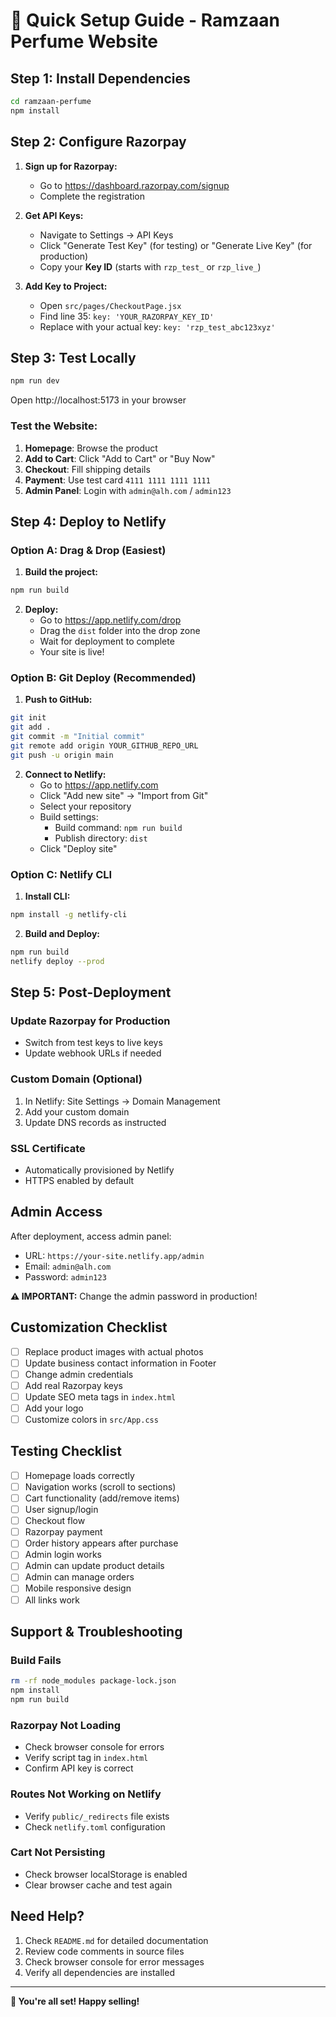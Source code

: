 # 🚀 Quick Setup Guide - Ramzaan Perfume Website

## Step 1: Install Dependencies
```bash
cd ramzaan-perfume
npm install
```

## Step 2: Configure Razorpay

1. **Sign up for Razorpay:**
   - Go to https://dashboard.razorpay.com/signup
   - Complete the registration

2. **Get API Keys:**
   - Navigate to Settings → API Keys
   - Click "Generate Test Key" (for testing) or "Generate Live Key" (for production)
   - Copy your **Key ID** (starts with `rzp_test_` or `rzp_live_`)

3. **Add Key to Project:**
   - Open `src/pages/CheckoutPage.jsx`
   - Find line 35: `key: 'YOUR_RAZORPAY_KEY_ID'`
   - Replace with your actual key: `key: 'rzp_test_abc123xyz'`

## Step 3: Test Locally

```bash
npm run dev
```

Open http://localhost:5173 in your browser

### Test the Website:
1. **Homepage**: Browse the product
2. **Add to Cart**: Click "Add to Cart" or "Buy Now"
3. **Checkout**: Fill shipping details
4. **Payment**: Use test card `4111 1111 1111 1111`
5. **Admin Panel**: Login with `admin@alh.com` / `admin123`

## Step 4: Deploy to Netlify

### Option A: Drag & Drop (Easiest)

1. **Build the project:**
```bash
npm run build
```

2. **Deploy:**
   - Go to https://app.netlify.com/drop
   - Drag the `dist` folder into the drop zone
   - Wait for deployment to complete
   - Your site is live!

### Option B: Git Deploy (Recommended)

1. **Push to GitHub:**
```bash
git init
git add .
git commit -m "Initial commit"
git remote add origin YOUR_GITHUB_REPO_URL
git push -u origin main
```

2. **Connect to Netlify:**
   - Go to https://app.netlify.com
   - Click "Add new site" → "Import from Git"
   - Select your repository
   - Build settings:
     - Build command: `npm run build`
     - Publish directory: `dist`
   - Click "Deploy site"

### Option C: Netlify CLI

1. **Install CLI:**
```bash
npm install -g netlify-cli
```

2. **Build and Deploy:**
```bash
npm run build
netlify deploy --prod
```

## Step 5: Post-Deployment

### Update Razorpay for Production
- Switch from test keys to live keys
- Update webhook URLs if needed

### Custom Domain (Optional)
1. In Netlify: Site Settings → Domain Management
2. Add your custom domain
3. Update DNS records as instructed

### SSL Certificate
- Automatically provisioned by Netlify
- HTTPS enabled by default

## Admin Access

After deployment, access admin panel:
- URL: `https://your-site.netlify.app/admin`
- Email: `admin@alh.com`
- Password: `admin123`

**⚠️ IMPORTANT:** Change the admin password in production!

## Customization Checklist

- [ ] Replace product images with actual photos
- [ ] Update business contact information in Footer
- [ ] Change admin credentials
- [ ] Add real Razorpay keys
- [ ] Update SEO meta tags in `index.html`
- [ ] Add your logo
- [ ] Customize colors in `src/App.css`

## Testing Checklist

- [ ] Homepage loads correctly
- [ ] Navigation works (scroll to sections)
- [ ] Cart functionality (add/remove items)
- [ ] User signup/login
- [ ] Checkout flow
- [ ] Razorpay payment
- [ ] Order history appears after purchase
- [ ] Admin login works
- [ ] Admin can update product details
- [ ] Admin can manage orders
- [ ] Mobile responsive design
- [ ] All links work

## Support & Troubleshooting

### Build Fails
```bash
rm -rf node_modules package-lock.json
npm install
npm run build
```

### Razorpay Not Loading
- Check browser console for errors
- Verify script tag in `index.html`
- Confirm API key is correct

### Routes Not Working on Netlify
- Verify `public/_redirects` file exists
- Check `netlify.toml` configuration

### Cart Not Persisting
- Check browser localStorage is enabled
- Clear browser cache and test again

## Need Help?

1. Check `README.md` for detailed documentation
2. Review code comments in source files
3. Check browser console for error messages
4. Verify all dependencies are installed

---

**🎉 You're all set! Happy selling!**
